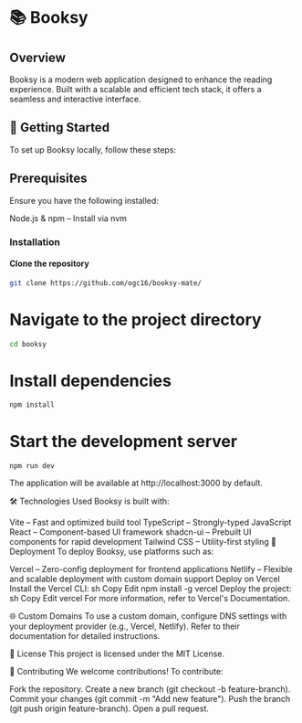 # 📚 Booksy
## Overview
Booksy is a modern web application designed to enhance the reading experience. Built with a scalable and efficient tech stack, it offers a seamless and interactive interface.

## 🔧 Getting Started
To set up Booksy locally, follow these steps:

## Prerequisites
Ensure you have the following installed:

Node.js & npm – Install via nvm
### Installation
#### Clone the repository
```sh
git clone https://github.com/ogc16/booksy-mate/
```
# Navigate to the project directory
```sh 
cd booksy
```

# Install dependencies
```sh
npm install
```

# Start the development server
```
npm run dev
```
The application will be available at http://localhost:3000 by default.

🛠️ Technologies Used
Booksy is built with:

Vite – Fast and optimized build tool
TypeScript – Strongly-typed JavaScript
React – Component-based UI framework
shadcn-ui – Prebuilt UI components for rapid development
Tailwind CSS – Utility-first styling
🚀 Deployment
To deploy Booksy, use platforms such as:

Vercel – Zero-config deployment for frontend applications
Netlify – Flexible and scalable deployment with custom domain support
Deploy on Vercel
Install the Vercel CLI:
sh
Copy
Edit
npm install -g vercel
Deploy the project:
sh
Copy
Edit
vercel
For more information, refer to Vercel's Documentation.

🌐 Custom Domains
To use a custom domain, configure DNS settings with your deployment provider (e.g., Vercel, Netlify). Refer to their documentation for detailed instructions.

📄 License
This project is licensed under the MIT License.

🤝 Contributing
We welcome contributions! To contribute:

Fork the repository.
Create a new branch (git checkout -b feature-branch).
Commit your changes (git commit -m "Add new feature").
Push the branch (git push origin feature-branch).
Open a pull request.
